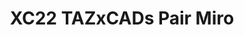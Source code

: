 ---
title: XC22 TAZxCADs Pair Miro
redirect_to: https://miro.com/app/board/uXjVOEeMhlE=/?invite_link_id=214117387733
redirect_from: 
  - /XC22_TAZxCADs
  - /xc22_tazxcads
---